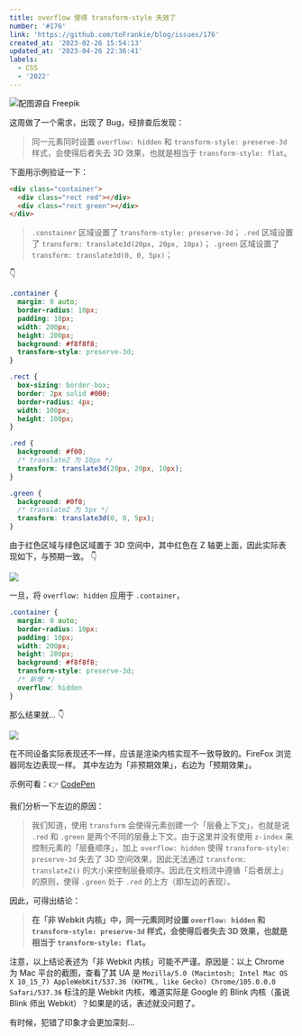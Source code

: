 ```yaml
---
title: overflow 使得 transform-style 失效了
number: '#176'
link: 'https://github.com/toFrankie/blog/issues/176'
created_at: '2023-02-26 15:54:13'
updated_at: '2023-04-26 22:36:41'
labels:
  - CSS
  - '2022'
---
```

![配图源自 Freepik](https://upload-images.jianshu.io/upload_images/5128488-d9a50f2eb426646f.jpg?imageMogr2/auto-orient/strip%7CimageView2/2/w/1240)


这周做了一个需求，出现了 Bug，经排查后发现：

> 同一元素同时设置 `overflow: hidden` 和 `transform-style: preserve-3d` 样式，会使得后者失去 3D 效果，也就是相当于 `transform-style: flat`。

下面用示例验证一下：

```html
<div class="container">
  <div class="rect red"></div>
  <div class="rect green"></div>
</div>
```

> `.constainer` 区域设置了 `transform-style: preserve-3d`；
> `.red` 区域设置了 `transform: translate3d(20px, 20px, 10px)`；
> `.green` 区域设置了 `transform: translate3d(0, 0, 5px)`；

👇
```css
.container {
  margin: 0 auto;
  border-radius: 10px;
  padding: 10px;
  width: 200px;
  height: 200px;
  background: #f8f8f8;
  transform-style: preserve-3d;
}

.rect {
  box-sizing: border-box;
  border: 2px solid #000;
  border-radius: 4px;
  width: 100px;
  height: 100px;
}

.red {
  background: #f00;
  /* translateZ 为 10px */
  transform: translate3d(20px, 20px, 10px);
}

.green {
  background: #0f0;
  /* translateZ 为 5px */
  transform: translate3d(0, 0, 5px);
}
```
由于红色区域与绿色区域置于 3D 空间中，其中红色在 Z 轴更上面，因此实际表现如下，与预期一致。 👇

![](https://upload-images.jianshu.io/upload_images/5128488-65f8da6a74c25446.png?imageMogr2/auto-orient/strip%7CimageView2/2/w/1240)



一旦，将 `overflow: hidden` 应用于 `.container`，
```css
.container {
  margin: 0 auto;
  border-radius: 10px;
  padding: 10px;
  width: 200px;
  height: 200px;
  background: #f8f8f8;
  transform-style: preserve-3d;
  /* 新增 */
  overflow: hidden
}
```
那么结果就... 👇

![](https://upload-images.jianshu.io/upload_images/5128488-70c0fad927b7bb44.png?imageMogr2/auto-orient/strip%7CimageView2/2/w/1240)

在不同设备实际表现还不一样，应该是渲染内核实现不一致导致的。FireFox 浏览器同左边表现一样。
其中左边为「非预期效果」，右边为「预期效果」。

示例可看：👉 [CodePen](https://codepen.io/tofrankie/pen/ExLWRPQ)

我们分析一下左边的原因：

> 我们知道，使用 `transform` 会使得元素创建一个「层叠上下文」，也就是说 `.red` 和 `.green` 是两个不同的层叠上下文。由于这里并没有使用 `z-index` 来控制元素的「层叠顺序」，加上 `overflow: hidden` 使得 `transform-style: preserve-3d` 失去了 3D 空间效果，因此无法通过 `transform: translateZ()` 的大小来控制层叠顺序。因此在文档流中遵循「后者居上」的原则，使得 `.green` 处于 `.red` 的上方（即左边的表现）。


因此，可得出结论：

> **在「非 Webkit 内核」中，同一元素同时设置 `overflow: hidden` 和 `transform-style: preserve-3d` 样式，会使得后者失去 3D 效果，也就是相当于 `transform-style: flat`。**

注意，以上结论表述为「非 Webkit 内核」可能不严谨。原因是：以上 Chrome 为 Mac 平台的截图，查看了其 UA 是 `Mozilla/5.0 (Macintosh; Intel Mac OS X 10_15_7) AppleWebKit/537.36 (KHTML, like Gecko) Chrome/105.0.0.0 Safari/537.36` 标注的是 Webkit 内核，难道实际是 Google 的 Blink 内核（虽说 Blink 师出 Webkit）？如果是的话，表述就没问题了。

有时候，犯错了印象才会更加深刻...
